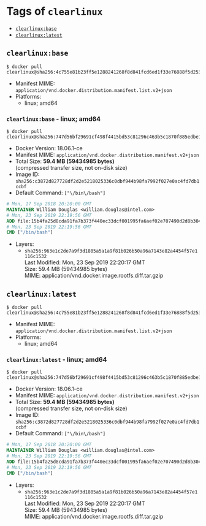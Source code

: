 <!-- THIS FILE IS GENERATED VIA './update-remote.sh' -->

# Tags of `clearlinux`

-	[`clearlinux:base`](#clearlinuxbase)
-	[`clearlinux:latest`](#clearlinuxlatest)

## `clearlinux:base`

```console
$ docker pull clearlinux@sha256:4c755e81b23ff5e1288241268f8d841fcd6ed1f33e76888f5d253a45bba17c78
```

-	Manifest MIME: `application/vnd.docker.distribution.manifest.list.v2+json`
-	Platforms:
	-	linux; amd64

### `clearlinux:base` - linux; amd64

```console
$ docker pull clearlinux@sha256:747d56bf29691cf498f4415bd53c81296c463b5c1870f885edbe1ecbe5074701
```

-	Docker Version: 18.06.1-ce
-	Manifest MIME: `application/vnd.docker.distribution.manifest.v2+json`
-	Total Size: **59.4 MB (59434985 bytes)**  
	(compressed transfer size, not on-disk size)
-	Image ID: `sha256:c3872d827728df2d2e5218025336c0dbf944b98fa7992f027e0ac4fd7db1ccbf`
-	Default Command: `["\/bin\/bash"]`

```dockerfile
# Mon, 17 Sep 2018 20:20:00 GMT
MAINTAINER William Douglas <william.douglas@intel.com>
# Mon, 23 Sep 2019 22:19:56 GMT
ADD file:15b4fa25d8cda91fa7b373f440ec33dcf001995fa6aef02e707490d2d8b30425 in / 
# Mon, 23 Sep 2019 22:19:56 GMT
CMD ["/bin/bash"]
```

-	Layers:
	-	`sha256:963e1c2de7a9f3d1805a5a1a9f81b026b50a96a7143e82a4454f57e1116c1532`  
		Last Modified: Mon, 23 Sep 2019 22:20:17 GMT  
		Size: 59.4 MB (59434985 bytes)  
		MIME: application/vnd.docker.image.rootfs.diff.tar.gzip

## `clearlinux:latest`

```console
$ docker pull clearlinux@sha256:4c755e81b23ff5e1288241268f8d841fcd6ed1f33e76888f5d253a45bba17c78
```

-	Manifest MIME: `application/vnd.docker.distribution.manifest.list.v2+json`
-	Platforms:
	-	linux; amd64

### `clearlinux:latest` - linux; amd64

```console
$ docker pull clearlinux@sha256:747d56bf29691cf498f4415bd53c81296c463b5c1870f885edbe1ecbe5074701
```

-	Docker Version: 18.06.1-ce
-	Manifest MIME: `application/vnd.docker.distribution.manifest.v2+json`
-	Total Size: **59.4 MB (59434985 bytes)**  
	(compressed transfer size, not on-disk size)
-	Image ID: `sha256:c3872d827728df2d2e5218025336c0dbf944b98fa7992f027e0ac4fd7db1ccbf`
-	Default Command: `["\/bin\/bash"]`

```dockerfile
# Mon, 17 Sep 2018 20:20:00 GMT
MAINTAINER William Douglas <william.douglas@intel.com>
# Mon, 23 Sep 2019 22:19:56 GMT
ADD file:15b4fa25d8cda91fa7b373f440ec33dcf001995fa6aef02e707490d2d8b30425 in / 
# Mon, 23 Sep 2019 22:19:56 GMT
CMD ["/bin/bash"]
```

-	Layers:
	-	`sha256:963e1c2de7a9f3d1805a5a1a9f81b026b50a96a7143e82a4454f57e1116c1532`  
		Last Modified: Mon, 23 Sep 2019 22:20:17 GMT  
		Size: 59.4 MB (59434985 bytes)  
		MIME: application/vnd.docker.image.rootfs.diff.tar.gzip
